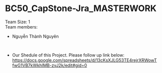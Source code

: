 # BC50_CapStone-Jra_MASTERWORK
Team Size: 1
<br>
Team members:
* Nguyễn Thành Nguyên
<br>

* Our Shedule of this Project. Please follow up link below:
<br> https://docs.google.com/spreadsheets/d/13cKsXJLG53TE4rejrXRWowTfwG1VB7kWkhIMB-zvJ2k/edit#gid=0
